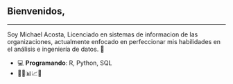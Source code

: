 ## Bienvenidos,
---
Soy Michael Acosta, Licenciado en sistemas de informacion de las organizaciones, actualmente enfocado en perfeccionar mis habilidades en el análisis e ingeniería de datos. 👋
- :computer: **Programando**: R, Python, SQL
- 👨‍💼📊📈📁 
<!--
**jetmike01/jetmike01** is a ✨ _special_ ✨ repository because its `README.md` (this file) appears on your GitHub profile.

Here are some ideas to get you started:

- 🔭 I’m currently working on ...
- 🌱 I’m currently learning ...
- 👯 I’m looking to collaborate on ...
- 🤔 I’m looking for help with ...
- 💬 Ask me about ...
- 📫 How to reach me: ...
- 😄 Pronouns: ...
- ⚡ Fun fact: ...
-->
